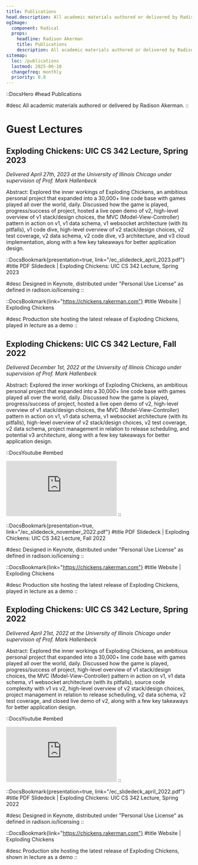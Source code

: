 ```yaml
---
title: Publications
head.description: All academic materials authored or delivered by Radison Akerman.
ogImage:
  component: Radical
  props:
    headline: Radison Akerman
    title: Publications
    description: All academic materials authored or delivered by Radison Akerman.
sitemap:
  loc: /publications
  lastmod: 2025-06-10
  changefreq: monthly
  priority: 0.8
---
```


::DocsHero
#head
Publications

#desc
All academic materials authored or delivered by Radison Akerman.
::

# Guest Lectures

##

## Exploding Chickens: UIC CS 342 Lecture, Spring 2023

_Delivered April 27th, 2023 at the University of Illinois Chicago under supervision of Prof. Mark Hallenbeck_

Abstract: Explored the inner workings of Exploding Chickens, an ambitious personal project that expanded into a 30,000+
line code base with games played all over the world, daily. Discussed how the game is played, progress/success of
project, hosted a live open demo of v2, high-level overview of v1 stack/design choices, the MVC (Model-View-Controller)
pattern in action on v1, v1 data schema, v1 websocket architecture (with its pitfalls), v1 code dive, high-level
overview of v2 stack/design choices, v2 test coverage, v2 data schema, v2 code dive, v3 architecture, and v3 cloud
implementation, along with a few key takeaways for better application design.

::DocsBookmark{presentation=true, link="/ec_slidedeck_april_2023.pdf"}
#title
PDF Slidedeck | Exploding Chickens: UIC CS 342 Lecture, Spring 2023

#desc
Designed in Keynote, distributed under "Personal Use License" as defined in radison.io/licensing
::

::DocsBookmark{link="https://chickens.rakerman.com"}
#title
Website | Exploding Chickens

#desc
Production site hosting the latest release of Exploding Chickens, played in lecture as a demo
::

##

## Exploding Chickens: UIC CS 342 Lecture, Fall 2022

_Delivered December 1st, 2022 at the University of Illinois Chicago under supervision of Prof. Mark Hallenbeck_

Abstract: Explored the inner workings of Exploding Chickens, an ambitious personal project that expanded into a 30,000+
line code base with games played all over the world, daily. Discussed how the game is played, progress/success of
project, hosted a live open demo of v2, high-level overview of v1 stack/design choices, the MVC (Model-View-Controller)
pattern in action on v1, v1 data schema, v1 websocket architecture (with its pitfalls), high-level overview of v2
stack/design choices, v2 test coverage, v2 data schema, project management in relation to release scheduling, and
potential v3 architecture, along with a few key takeaways for better application design.

::DocsYoutube
#embed

<iframe src="https://www.youtube.com/embed/3KE848Yj0g4" title="YouTube video player" frameborder="0" allow="accelerometer; autoplay; clipboard-write; encrypted-media; gyroscope; picture-in-picture; web-share" allowfullscreen></iframe>
::

::DocsBookmark{presentation=true, link="/ec_slidedeck_november_2022.pdf"}
#title
PDF Slidedeck | Exploding Chickens: UIC CS 342 Lecture, Fall 2022

#desc
Designed in Keynote, distributed under "Personal Use License" as defined in radison.io/licensing
::

::DocsBookmark{link="https://chickens.rakerman.com"}
#title
Website | Exploding Chickens

#desc
Production site hosting the latest release of Exploding Chickens, played in lecture as a demo
::

##

## Exploding Chickens: UIC CS 342 Lecture, Spring 2022

_Delivered April 21st, 2022 at the University of Illinois Chicago under supervision of Prof. Mark Hallenbeck_

Abstract: Explored the inner workings of Exploding Chickens, an ambitious personal project that expanded into a 30,000+
line code base with games played all over the world, daily. Discussed how the game is played, progress/success of
project, high-level overview of v1 stack/design choices, the MVC (Model-View-Controller) pattern in action on v1, v1
data schema, v1 websocket architecture (with its pitfalls), source code complexity with v1 vs v2, high-level overview of
v2 stack/design choices, project management in relation to release scheduling, v2 data schema, v2 test coverage, and
closed live demo of v2, along with a few key takeaways for better application design.

::DocsYoutube
#embed

<iframe src="https://www.youtube.com/embed/cD53M7NHQoM" title="YouTube video player" frameborder="0" allow="accelerometer; autoplay; clipboard-write; encrypted-media; gyroscope; picture-in-picture; web-share" allowfullscreen></iframe>
::

::DocsBookmark{presentation=true, link="/ec_slidedeck_april_2022.pdf"}
#title
PDF Slidedeck | Exploding Chickens: UIC CS 342 Lecture, Spring 2022

#desc
Designed in Keynote, distributed under "Personal Use License" as defined in radison.io/licensing
::

::DocsBookmark{link="https://chickens.rakerman.com"}
#title
Website | Exploding Chickens

#desc
Production site hosting the latest release of Exploding Chickens, shown in lecture as a demo
::
